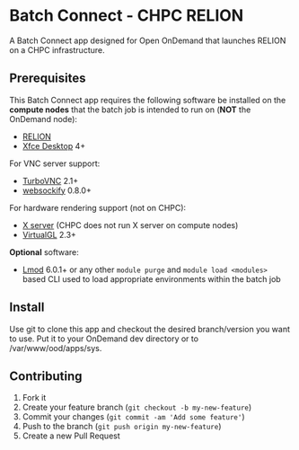 # Batch Connect - CHPC RELION 


A Batch Connect app designed for Open OnDemand that launches RELION on a CHPC infrastructure.

## Prerequisites

This Batch Connect app requires the following software be installed on the
**compute nodes** that the batch job is intended to run on (**NOT** the
OnDemand node):

- [RELION] 
- [Xfce Desktop] 4+

For VNC server support:

- [TurboVNC] 2.1+
- [websockify] 0.8.0+

For hardware rendering support (not on CHPC):

- [X server] (CHPC does not run X server on compute nodes)
- [VirtualGL] 2.3+

**Optional** software:

- [Lmod] 6.0.1+ or any other `module purge` and `module load <modules>` based
  CLI used to load appropriate environments within the batch job

[RELION]: https://www3.mrc-lmb.cam.ac.uk/relion
[Xfce Desktop]: https://xfce.org/
[TurboVNC]: http://www.turbovnc.org/
[websockify]: https://github.com/novnc/websockify
[X server]: https://www.x.org/
[VirtualGL]: http://www.virtualgl.org/
[Lmod]: https://www.tacc.utexas.edu/research-development/tacc-projects/lmod

## Install

Use git to clone this app and checkout the desired branch/version you want to
use. Put it to your OnDemand dev directory or to /var/www/ood/apps/sys.

## Contributing

1. Fork it 
2. Create your feature branch (`git checkout -b my-new-feature`)
3. Commit your changes (`git commit -am 'Add some feature'`)
4. Push to the branch (`git push origin my-new-feature`)
5. Create a new Pull Request
